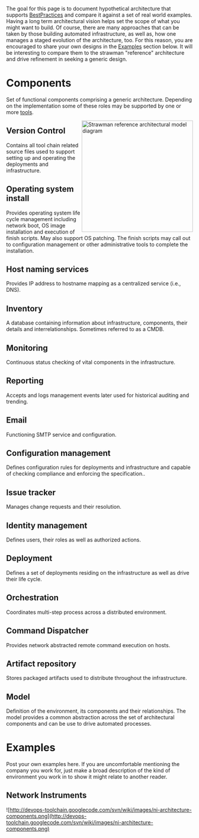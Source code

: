 The goal for this page is to document hypothetical architecture that supports [BestPractices](BestPractices.md) and compare it against a set of real world examples. Having a long term architectural vision helps set the scope of what you might want to build.
Of course, there are many approaches that can be taken by those building automated infrastructure, as well as, how one manages a staged evolution of the architecture, too. For this reason, you are encouraged to share your own designs in the [Examples](#Examples.md) section below. It will be interesting to compare them to the strawman "reference" architecture and drive refinement in seeking a generic design.



# Components #
Set of functional components comprising a generic architecture. Depending on the implementation some of these roles may be supported by one or more [tools](Tooling.md).

<a href='http://devops-toolchain.googlecode.com/svn/wiki/images/architecture-components.png'><img src='http://devops-toolchain.googlecode.com/svn/wiki/images/architecture-components.png' align='right' alt='Strawman reference architectural model diagram' width='300' /></a>



## Version Control ##
Contains all tool chain related source files used to support setting up and operating the deployments and infrastructure.

## Operating system install ##
Provides operating system life cycle management including network boot, OS image installation and execution of finish scripts. May also support OS patching. The finish scripts may call out to configuration management or other administrative tools to complete the installation.

## Host naming services ##
Provides IP address to hostname mapping as a centralized service (i.e., DNS).

## Inventory ##
A database containing information about infrastructure, components, their details and interrelationships.
Sometimes referred to as a CMDB.

## Monitoring ##
Continuous status checking of vital components in the infrastructure.

## Reporting ##
Accepts and logs management events later used for historical auditing and trending.

## Email ##
Functioning SMTP service and configuration.

## Configuration management ##
Defines configuration rules for deployments and infrastructure and capable of checking compliance and enforcing the specification..

## Issue tracker ##
Manages change requests and their resolution.

## Identity management ##
Defines users, their roles as well as authorized actions.

## Deployment ##
Defines a set of deployments residing on the infrastructure as well as drive their life cycle.

## Orchestration ##
Coordinates multi-step process across a distributed environment.

## Command Dispatcher ##
Provides network abstracted remote command execution on hosts.

## Artifact repository ##
Stores packaged artifacts used to distribute throughout the infrastructure.

## Model ##
Definition of the environment, its components and their relationships. The model provides a common abstraction across the set of architectural components and can be use to drive automated processes.

# Examples #

Post your own examples here. If you are uncomfortable mentioning the company you work for, just make a broad description of the kind of environment you work in to show it might relate to another reader.

## Network Instruments ##

![http://devops-toolchain.googlecode.com/svn/wiki/images/ni-architecture-components.png](http://devops-toolchain.googlecode.com/svn/wiki/images/ni-architecture-components.png)